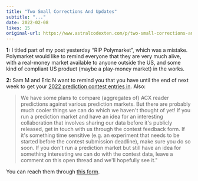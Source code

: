 ```yaml
---
title: "Two Small Corrections And Updates"
subtitle: "..."
date: 2022-02-08
likes: 15
original-url: https://www.astralcodexten.com/p/two-small-corrections-and-updates
---
```

**1:** I titled part of my post yesterday “RIP Polymarket”, which was a mistake. Polymarket would like to remind everyone that they are very much alive, with a real-money market available to anyone outside the US, and some kind of compliant US product (maybe a play-money market) in the works.

 **2:** Sam M and Eric N want to remind you that you have until the end of next week to get your [2022 prediction contest entries in](https://docs.google.com/document/d/1HZ3UC9JIuhFdlVM_xYtj60a6ba7elWGiAnROMobkFXM/edit). Also:

> We have some plans to compare (aggregates of) ACX reader predictions against various prediction markets. But there are probably much cooler things we can do which we haven't thought of yet! If you run a prediction market and have an idea for an interesting collaboration that involves sharing our data before it's publicly released, get in touch with us through the contest feedback form. If it's something time sensitive (e.g. an experiment that needs to be started before the contest submission deadline), make sure you do so soon. If you don't run a prediction market but still have an idea for something interesting we can do with the contest data, leave a comment on this open thread and we'll hopefully see it."

You can reach them through [this form](https://docs.google.com/forms/d/14TY66nT7Q4EGb2hauCubPY5P2eFGsN1gUZ5Z9VBk5kM/viewform?edit_requested=true).
